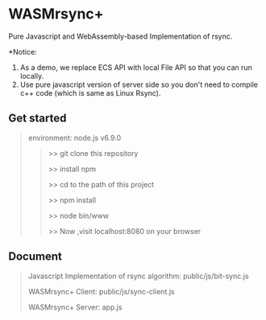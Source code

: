# WASMrsync+

Pure Javascript and WebAssembly-based Implementation of rsync.

*Notice: 

1. As a demo, we replace ECS API with local File API so that you can run locally.
2. Use pure javascript version of server side so you don't need to compile c++ code (which is same as Linux Rsync).

## Get started
> environment: node.js v6.9.0
>> \>\> git clone this repository
>> 
>> \>\> install npm
>> 
>> \>\> cd to the path of this project
>> 
>> \>\> npm install
>> 
>> \>\> node bin/www
>> 
>> \>\> Now ,visit localhost:8080 on your browser

## Document
> Javascript Implementation of rsync algorithm: public/js/bit-sync.js
> 
> WASMrsync+ Client: public/js/sync-client.js
> 
> WASMrsync+ Server: app.js
